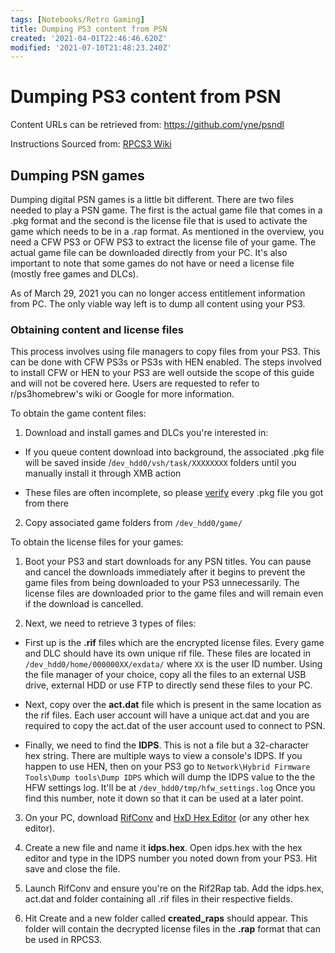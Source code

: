 ```yaml
---
tags: [Notebooks/Retro Gaming]
title: Dumping PS3 content from PSN
created: '2021-04-01T22:46:46.620Z'
modified: '2021-07-10T21:48:23.240Z'
---
```


# Dumping PS3 content from PSN

Content URLs can be retrieved from: https://github.com/yne/psndl

Instructions Sourced from: [RPCS3 Wiki](https://wiki.rpcs3.net/index.php?title=Help:Dumping_PlayStation_3_games)

## Dumping PSN games

Dumping digital PSN games is a little bit different. There are two files needed to play a PSN game. The first is the actual game file that comes in a .pkg format and the second is the license file that is used to activate the game which needs to be in a .rap format. As mentioned in the overview, you need a CFW PS3 or OFW PS3 to extract the license file of your game. The actual game file can be downloaded directly from your PC. It's also important to note that some games do not have or need a license file (mostly free games and DLCs).

As of March 29, 2021 you can no longer access entitlement information from PC. The only viable way left is to dump all content using your PS3.

### Obtaining content and license files

This process involves using file managers to copy files from your PS3. This can be done with CFW PS3s or PS3s with HEN enabled. The steps involved to install CFW or HEN to your PS3 are well outside the scope of this guide and will not be covered here. Users are requested to refer to r/ps3homebrew's wiki or Google for more information.

To obtain the game content files:

1) Download and install games and DLCs you're interested in:

* If you queue content download into background, the associated .pkg file will be saved inside /`dev_hdd0/vsh/task/XXXXXXXX` folders until you manually install it through XMB action

* These files are often incomplete, so please [verify](https://github.com/13xforever/psn-pkg-validator/releases/tag/v1.3.1) every .pkg file you got from there

2) Copy associated game folders from `/dev_hdd0/game/`

To obtain the license files for your games:

1) Boot your PS3 and start downloads for any PSN titles. You can pause and cancel the downloads immediately after it begins to prevent the game files from being downloaded to your PS3 unnecessarily. The license files are downloaded prior to the game files and will remain even if the download is cancelled.

2) Next, we need to retrieve 3 types of files:

* First up is the **.rif** files which are the encrypted license files. Every game and DLC should have its own unique rif file. These files are located in `/dev_hdd0/home/000000XX/exdata/` where `XX` is the user ID number. Using the file manager of your choice, copy all the files to an external USB drive, external HDD or use FTP to directly send these files to your PC.

* Next, copy over the **act.dat** file which is present in the same location as the rif files. Each user account will have a unique act.dat and you are required to copy the act.dat of the user account used to connect to PSN.

* Finally, we need to find the **IDPS**. This is not a file but a 32-character hex string. There are multiple ways to view a console's IDPS.  If you happen to use HEN, then on your PS3 go to `Network\Hybrid Firmware Tools\Dump tools\Dump IDPS` which will dump the IDPS value to the the HFW settings log.  It'll be at `/dev_hdd0/tmp/hfw_settings.log` Once you find this number, note it down so that it can be used at a later point.

3) On your PC, download [RifConv](https://mega.nz/#!NP5WTayL!Grzqe_BQlrmK4_ofCGGVNZX4WkBSN54BDel399aWsMI) and [HxD Hex Editor](https://mh-nexus.de/en/hxd/) (or any other hex editor).

4) Create a new file and name it **idps.hex**. Open idps.hex with the hex editor and type in the IDPS number you noted down from your PS3. Hit save and close the file.

5) Launch RifConv and ensure you're on the Rif2Rap tab. Add the idps.hex, act.dat and folder containing all .rif files in their respective fields.

6) Hit Create and a new folder called **created_raps** should appear. This folder will contain the decrypted license files in the **.rap** format that can be used in RPCS3.

